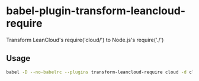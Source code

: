 # babel-plugin-transform-leancloud-require

Transform LeanCloud's require('cloud/') to Node.js's require('./')

## Usage

```bash
babel -D --no-babelrc --plugins transform-leancloud-require cloud -d cloud-node
```
